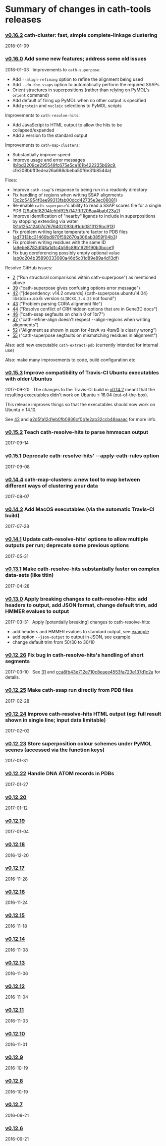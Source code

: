 # Summary of changes in cath-tools releases


### [v0.16.2](https://github.com/UCLOrengoGroup/cath-tools/releases/tag/v0.16.2) cath-cluster: fast, simple complete-linkage clustering

2018-01-09 &nbsp; 


### [v0.16.0](https://github.com/UCLOrengoGroup/cath-tools/releases/tag/v0.16.0) Add some new features; address some old issues

2018-01-03 &nbsp; Improvements to `cath-superpose`:
 * Add `--align-refining` option to refine the alignment being used
 * Add `--do-the-ssaps` option to automatically perform the required SSAPs
 * Orient structures in superpositions (rather than relying on PyMOL's `orient` command)
 * Add default of firing up PyMOL when no other output is specified
 * Add `protein` and `nucleic` selections to PyMOL scripts

Improvements to `cath-resolve-hits`:
 * Add JavaScript to HTML output to allow the hits to be collapsed/expanded
 * Add a version to the standard output
 
Improvements to `cath-map-clusters`:
 * Substantially improve speed
 * Improve usage and error messages ([b1bd3209ce295549fc675e5ce161b422235b69c9](https://github.com/UCLOrengoGroup/cath-tools/commit/b1bd3209ce295549fc675e5ce161b422235b69c9), cfe208bbff3edea26a688dbeba50f6e31b8544a)

Fixes:
 * Improve `cath-ssap`'s response to being run in a readonly directory
 * Fix handling of regions when writing SSAP alignments ([3c2c54954f0ee99313fab00dcd42735e3ec06081](https://github.com/UCLOrengoGroup/cath-tools/commit/3c2c54954f0ee99313fab00dcd42735e3ec06081))
 * Re-enable `cath-superpose`'s ability to read a SSAP scores file for a single PDB ([29a0bf8204fc5fd9257f47ffff208aa4babf23a2](https://github.com/UCLOrengoGroup/cath-tools/commit/29a0bf8204fc5fd9257f47ffff208aa4babf23a2))
 * Improve identification of "nearby" ligands to include in superpositions by stopping extending via water ([81b125412407d7676402093b91db0813129bc913](https://github.com/UCLOrengoGroup/cath-tools/commit/81b125412407d7676402093b91db0813129bc913))
 * Fix problem writing large temperature factor to PDB files ([ad7313bc31469bd970f592670a306ab3859f04b3](https://github.com/UCLOrengoGroup/cath-tools/commit/ad7313bc31469bd970f592670a306ab3859f04b3))
 * Fix problem writing residues with the same ID ([a9ebe8782df48a1d1c4b59c88b1929190b3bcce1](https://github.com/UCLOrengoGroup/cath-tools/commit/a9ebe8782df48a1d1c4b59c88b1929190b3bcce1))
 * Fix bug dereferencing possibly empty optional value ([ab0c204b35890333080a46d5c01d89e89a4d13df](https://github.com/UCLOrengoGroup/cath-tools/commit/ab0c204b35890333080a46d5c01d89e89a4d13df))

Resolve GitHub issues:
 * [2](https://github.com/UCLOrengoGroup/cath-tools/issues/2)  ("Run structural comparisons within cath-superpose") as mentioned above
 * [39](https://github.com/UCLOrengoGroup/cath-tools/issues/39) ("cath-superpose gives confusing options error message")
 * [42](https://github.com/UCLOrengoGroup/cath-tools/issues/42) ("[dependency: v14.2 onwards] {cath-superpose.ubuntu14.04} libstdc++.so.6: version `GLIBCXX_3.4.22` not found")
 * [43](https://github.com/UCLOrengoGroup/cath-tools/issues/43) ("Problem parsing CORA alignment file")
 * [44](https://github.com/UCLOrengoGroup/cath-tools/issues/44) ("Resolve conflict of CRH hidden options that are in Gene3D docs")
 * [46](https://github.com/UCLOrengoGroup/cath-tools/issues/46) ("cath-ssap segfaults on chain 0 of 1br7")
 * [47](https://github.com/UCLOrengoGroup/cath-tools/issues/47) ("cath-refine-align doesn't respect --align-regions when writing alignments")
 * [52](https://github.com/UCLOrengoGroup/cath-tools/issues/52) ("Alignment as shown in supn for 4tsvA vs 4tswB is clearly wrong")
 * [55](https://github.com/UCLOrengoGroup/cath-tools/issues/55) ("cath-superpose segfaults on mismatching residues in alignment")

Also: add new executable `cath-extract-pdb` (currently intended for internal use)

Also: make many improvements to code, build configuration etc


### [v0.15.3](https://github.com/UCLOrengoGroup/cath-tools/releases/tag/v0.15.3) Improve compatibility of Travis-CI Ubuntu executables with older Ubuntus

2017-09-20 &nbsp; The changes to the Travis-CI build in [v0.14.2](https://github.com/UCLOrengoGroup/cath-tools/releases/tag/v0.14.2) meant that the resulting executables didn't work on Ubuntu &le; 16.04 (out-of-the-box).

This release improves things so that the executables should now work on Ubuntu &ge; 14.10.

See [42](https://github.com/UCLOrengoGroup/cath-tools/issues/42) and [a2d5fa12d1eb0fb0936cf0b1e2ab32ccb48aaaac](https://github.com/UCLOrengoGroup/cath-tools/commit/a2d5fa12d1eb0fb0936cf0b1e2ab32ccb48aaaac) for more info.


### [v0.15.2](https://github.com/UCLOrengoGroup/cath-tools/releases/tag/v0.15.2) Teach cath-resolve-hits to parse hmmscan output

2017-09-14 &nbsp; 


### [v0.15.1](https://github.com/UCLOrengoGroup/cath-tools/releases/tag/v0.15.1) Deprecate cath-resolve-hits' --apply-cath-rules option

2017-09-08 &nbsp; 


### [v0.14.4](https://github.com/UCLOrengoGroup/cath-tools/releases/tag/v0.14.4) cath-map-clusters: a new tool to map between different ways of clustering your data

2017-08-07 &nbsp; 


### [v0.14.2](https://github.com/UCLOrengoGroup/cath-tools/releases/tag/v0.14.2) Add MacOS executables (via the automatic Travis-CI build)

2017-07-28 &nbsp; 


### [v0.14.1](https://github.com/UCLOrengoGroup/cath-tools/releases/tag/v0.14.1) Update cath-resolve-hits' options to allow multiple outputs per run; deprecate some previous options

2017-05-31 &nbsp; 


### [v0.13.1](https://github.com/UCLOrengoGroup/cath-tools/releases/tag/v0.13.1) Make cath-resolve-hits substantially faster on complex data-sets (like titin)

2017-04-28 &nbsp; 


### [v0.13.0](https://github.com/UCLOrengoGroup/cath-tools/releases/tag/v0.13.0) Apply breaking changes to cath-resolve-hits: add headers to output, add JSON format, change default trim, add HMMER evalues to output

2017-03-31 &nbsp; Apply [potentially breaking] changes to cath-resolve-hits:
 * add headers and HMMER evalues to standard output, see [example](https://github.com/UCLOrengoGroup/cath-tools/blob/master/build-test-data/resolve_hits/eg_hmmsearch_out.out)
 * add option `--json-output` to output in JSON, see [example](https://github.com/UCLOrengoGroup/cath-tools/blob/master/build-test-data/resolve_hits/eg_hmmsearch_out.json)
 * change default trim from 50/30 to 30/10


### [v0.12.26](https://github.com/UCLOrengoGroup/cath-tools/releases/tag/v0.12.26) Fix bug in cath-resolve-hits's handling of short segments

2017-03-10 &nbsp; See [31](https://github.com/UCLOrengoGroup/cath-tools/issues/31) and [cca8fb43e712e710c8eaee4553fa723e137d1c2a](https://github.com/UCLOrengoGroup/cath-tools/commit/cca8fb43e712e710c8eaee4553fa723e137d1c2a) for details.


### [v0.12.25](https://github.com/UCLOrengoGroup/cath-tools/releases/tag/v0.12.25) Make cath-ssap run directly from PDB files

2017-02-28 &nbsp; 


### [v0.12.24](https://github.com/UCLOrengoGroup/cath-tools/releases/tag/v0.12.24) Improve cath-resolve-hits HTML output (eg: full result shown in single line; input data limitable)

2017-02-02 &nbsp; 


### [v0.12.23](https://github.com/UCLOrengoGroup/cath-tools/releases/tag/v0.12.23) Store superposition colour schemes under PyMOL scenes (accessed via the function keys)

2017-01-31 &nbsp; 


### [v0.12.22](https://github.com/UCLOrengoGroup/cath-tools/releases/tag/v0.12.22) Handle DNA ATOM records in PDBs

2017-01-27 &nbsp; 


### [v0.12.20](https://github.com/UCLOrengoGroup/cath-tools/releases/tag/v0.12.20) 

2017-01-12 &nbsp; 


### [v0.12.19](https://github.com/UCLOrengoGroup/cath-tools/releases/tag/v0.12.19) 

2017-01-04 &nbsp; 


### [v0.12.18](https://github.com/UCLOrengoGroup/cath-tools/releases/tag/v0.12.18) 

2016-12-20 &nbsp; 


### [v0.12.17](https://github.com/UCLOrengoGroup/cath-tools/releases/tag/v0.12.17) 

2016-11-28 &nbsp; 


### [v0.12.16](https://github.com/UCLOrengoGroup/cath-tools/releases/tag/v0.12.16) 

2016-11-24 &nbsp; 


### [v0.12.15](https://github.com/UCLOrengoGroup/cath-tools/releases/tag/v0.12.15) 

2016-11-18 &nbsp; 


### [v0.12.14](https://github.com/UCLOrengoGroup/cath-tools/releases/tag/v0.12.14) 

2016-11-08 &nbsp; 


### [v0.12.13](https://github.com/UCLOrengoGroup/cath-tools/releases/tag/v0.12.13) 

2016-11-06 &nbsp; 


### [v0.12.12](https://github.com/UCLOrengoGroup/cath-tools/releases/tag/v0.12.12) 

2016-11-04 &nbsp; 


### [v0.12.11](https://github.com/UCLOrengoGroup/cath-tools/releases/tag/v0.12.11) 

2016-11-03 &nbsp; 


### [v0.12.10](https://github.com/UCLOrengoGroup/cath-tools/releases/tag/v0.12.10) 

2016-11-01 &nbsp; 


### [v0.12.9](https://github.com/UCLOrengoGroup/cath-tools/releases/tag/v0.12.9) 

2016-10-19 &nbsp; 


### [v0.12.8](https://github.com/UCLOrengoGroup/cath-tools/releases/tag/v0.12.8) 

2016-10-19 &nbsp; 


### [v0.12.7](https://github.com/UCLOrengoGroup/cath-tools/releases/tag/v0.12.7) 

2016-09-21 &nbsp; 


### [v0.12.6](https://github.com/UCLOrengoGroup/cath-tools/releases/tag/v0.12.6) 

2016-09-21 &nbsp; 

